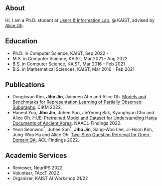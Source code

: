 ## About
Hi, I am a Ph.D. student at [Users & Information Lab.](https://uilab.kr) @ KAIST, advised by [Alice Oh](https://aliceoh9.github.io/).

## Education
- Ph.D. in Computer Science, KAIST, Sep 2022 -
- M.S. in Computer Science, KAIST, Mar 2021 - Aug 2022
- B.S. in Computer Science, KAIST, Mar 2016 - Feb 2021
- B.S. in Mathematical Sciences, KAIST, Mar 2016 - Feb 2021

## Publications
- Dongkwan Kim, **Jiho Jin**, Jaimeen Ahn and Alice Oh. [Models and Benchmarks for Representation Learning of Partially Observed Subgraphs](https://arxiv.org/abs/2209.00508). CIKM 2022.
- Haneul Yoo, **Jiho Jin**, Juhee Son, JinYeong Bak, Kyunghyun Cho and Alice Oh. [HUE: Pretrained Model and Dataset for Understanding Hanja Documents of Ancient Korea](https://aclanthology.org/2022.findings-naacl.140/). NAACL-Findings 2022.
- Yeon Seonwoo<sup>\*</sup>, Juhee Son<sup>\*</sup>, **Jiho Jin**, Sang-Woo Lee, Ji-Hoon Kim, Jung-Woo Ha and Alice Oh. [Two-Step Question Retrieval for Open-Domain QA](https://aclanthology.org/2022.findings-acl.117/). ACL-Findings 2022.

## Academic Services
- Reviewer, NeurIPS 2022
- Volunteer, FAccT 2022
- Organizer, KAIST AI Workshop 21/22
